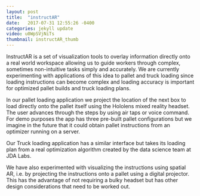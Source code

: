 ```yaml
---
layout: post
title:  "instructAR"
date:   2017-07-31 12:55:26 -0400
categories: jekyll update
video: u0WpSVjNiTs
thumbnail: instructAR_thumb
---
```


InstructAR is a set of visualization tools to overlay information directly onto a real world workspace allowing us to guide workers through complex, sometimes non-intuitive tasks simply and accurately. We are currently experimenting with applications of this idea to pallet and truck loading since loading instructions can become complex and loading accuracy is important for optimized pallet builds and truck loading plans.

In our pallet loading application we project the location of the next box to load directly onto the pallet itself using the Hololens mixed reality headset. The user advances through the steps by using air taps or voice command. For demo purposes the app has three pre-built pallet configurations but we imagine in the future that it could obtain pallet instructions from an optimizer running on a server.

Our Truck loading application has a similar interface but takes its loading plan from a real optimization algorithm created by the data science team at JDA Labs.

We have also experimented with visualizing the instructions using spatial AR, i.e. by projecting the instructions onto a pallet using a digital projector. This has the advantage of not requiring a bulky headset but has other design considerations that need to be worked out.
